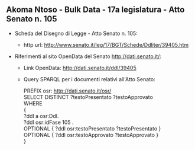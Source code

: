 ## Akoma Ntoso - Bulk Data - 17a legislatura - Atto Senato n. 105 ##

* Scheda del Disegno di Legge - Atto Senato n. 105:
	* http url: http://www.senato.it/leg/17/BGT/Schede/Ddliter/39405.htm

* Riferimenti al sito OpenData del Senato http://dati.senato.it/:
	* Link OpenData: http://dati.senato.it/ddl/39405
	* Query SPARQL per i documenti relativi all'Atto Senato:

        PREFIX osr: <http://dati.senato.it/osr/>  
		SELECT DISTINCT ?testoPresentato ?testoApprovato  
		WHERE  
		{  
		    ?ddl a osr:Ddl.  
		    ?ddl osr:idFase 105 .  
		    OPTIONAL { ?ddl osr:testoPresentato ?testoPresentato }  
		    OPTIONAL { ?ddl osr:testoApprovato ?testoApprovato }  
		}
		